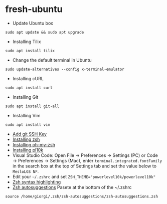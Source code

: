 # fresh-ubuntu
* Update Ubuntu box
```
sudo apt update && sudo apt upgrade
```
* Installing Tilix
```
sudo apt install tilix
```
* Change the default terminal in Ubuntu
```
sudo update-alternatives --config x-terminal-emulator
```
* Installing cURL
```
sudo apt install curl
```
* Installing Git
```
sudo apt install git-all
```
* Installing Vim
```
sudo apt install vim
```
 
* [Add git SSH Key](https://docs.github.com/en/authentication/connecting-to-github-with-ssh/about-ssh)
* [Installing zsh](https://github.com/ohmyzsh/ohmyzsh/wiki/Installing-ZSH)
* [Installing oh-my-zsh](https://ohmyz.sh/#install)
* [Installing pl10k](https://github.com/romkatv/powerlevel10k)
* Visual Studio Code: Open File → Preferences → Settings (PC) or Code → Preferences → Settings (Mac), enter `terminal.integrated.fontFamily` in the search box at the top of Settings tab and set the value below to `MesloLGS NF`. 
* Edit your `~/.zshrc` and set `ZSH_THEME="powerlevel10k/powerlevel10k"`
* [Zsh syntax highlighting](https://github.com/zsh-users/zsh-syntax-highlighting/blob/master/INSTALL.md)
* [Zsh autosuggestions](https://github.com/zsh-users/zsh-autosuggestions/blob/master/INSTALL.md)
    Pasete at the bottom of the ~/.zshrc
```
source /home/giorgi/.zsh/zsh-autosuggestions/zsh-autosuggestions.zsh
```

